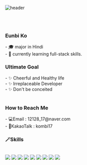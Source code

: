 ![header](https://capsule-render.vercel.app/api?type=cylinder&color=auto&height=200&section=header&text=welcome%20to%20KOMBI's%20Github&fontSize=50&animation=fadeIn)

<br>
<br>

<h3>Eunbi Ko</h3>
- 🎓 major in Hindi <br>
- 🌱 currently learning full-stack skills. 

<br>

<h3>Ultimate Goal</h3>
- ✨ Cheerful and Healthy life <br>
- ✨ Irreplaceable Developer <br>
- ✨ Don't be conceited <br>

<br>
    
<h3>How to Reach Me</h3>
- 💻Email : 12128_17@naver.com <br>
- 📱KakaoTalk : kombi17 <br>

<h3>🪄Skills</h3><br>
<img src="https://img.shields.io/badge/Java-007396?style=for-the-badge&logo=java&logoColor=white">   
<img src="https://img.shields.io/badge/Spring-6DB33F?style=for-the-badge&logo=Spring&logoColor=white"> 
<img src="https://img.shields.io/badge/oracle-F80000?style=for-the-badge&logo=oracle&logoColor=white"> 
<img src="https://img.shields.io/badge/github-181717?style=for-the-badge&logo=github&logoColor=white">
<img src="https://img.shields.io/badge/eclipse-blue?style=for-the-badge&logo=eclipse&logoColor=white">
<img src="https://img.shields.io/badge/html-E34F26?style=for-the-badge&logo=html5&logoColor=white">
<img src="https://img.shields.io/badge/css-1572B6?style=for-the-badge&logo=css3&logoColor=white">
<img src="https://img.shields.io/badge/javascript-F7DF1E?style=for-the-badge&logo=javascript&logoColor=black"> 
<img src="https://img.shields.io/badge/jquery-0769AD?style=for-the-badge&logo=jquery&logoColor=white"> 
<br><br> 


